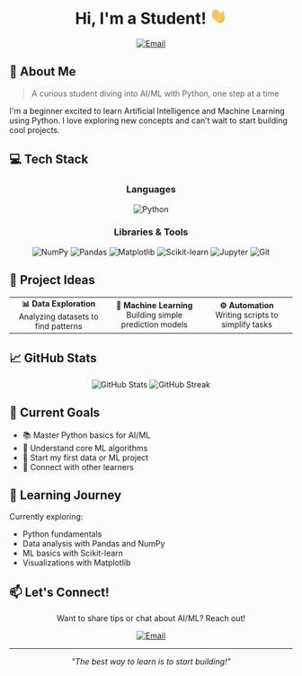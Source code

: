 <div align="center">
  
# Hi, I'm a Student! <img src="https://raw.githubusercontent.com/ABSphreak/ABSphreak/master/gifs/Hi.gif" width="30px">

[![Email](https://img.shields.io/badge/Gmail-D14836?style=for-the-badge&logo=gmail&logoColor=white)](mailto:kitsunelynx2@gmail.com)

</div>

## 🚀 About Me

> A curious student diving into AI/ML with Python, one step at a time

I'm a beginner excited to learn Artificial Intelligence and Machine Learning using Python. I love exploring new concepts and can’t wait to start building cool projects.

## 💻 Tech Stack

<div align="center">

### Languages
![Python](https://img.shields.io/badge/python-%233776AB.svg?style=for-the-badge&logo=python&logoColor=white)

### Libraries & Tools
![NumPy](https://img.shields.io/badge/NumPy-%23013243.svg?style=for-the-badge&logo=numpy&logoColor=white)
![Pandas](https://img.shields.io/badge/pandas-%23150458.svg?style=for-the-badge&logo=pandas&logoColor=white)
![Matplotlib](https://img.shields.io/badge/Matplotlib-%23ffffff.svg?style=for-the-badge&logo=python&logoColor=blue)
![Scikit-learn](https://img.shields.io/badge/scikit--learn-%23F7931E.svg?style=for-the-badge&logo=scikit-learn&logoColor=white)
![Jupyter](https://img.shields.io/badge/Jupyter-%23F37626.svg?style=for-the-badge&logo=jupyter&logoColor=white)
![Git](https://img.shields.io/badge/git-%23F05033.svg?style=for-the-badge&logo=git&logoColor=white)

</div>

## 🌟 Project Ideas

<table>
  <tr>
    <td align="center">
      <strong>📊 Data Exploration</strong><br>
      Analyzing datasets to find patterns
    </td>
    <td align="center">
      <strong>🤖 Machine Learning</strong><br>
      Building simple prediction models
    </td>
    <td align="center">
      <strong>⚙️ Automation</strong><br>
      Writing scripts to simplify tasks
    </td>
  </tr>
</table>

## 📈 GitHub Stats

<div align="center">
  <img src="https://github-readme-stats.vercel.app/api?username=kitsunelynx&show_icons=true&theme=tokyonight" alt="GitHub Stats" />
  <img src="https://github-readme-streak-stats.herokuapp.com/?user=kitsunelynx&theme=tokyonight" alt="GitHub Streak" />
</div>

## 🎯 Current Goals

- 📚 Master Python basics for AI/ML
- 🧠 Understand core ML algorithms
- 🚀 Start my first data or ML project
- 🤝 Connect with other learners

## 🌱 Learning Journey

Currently exploring:
- Python fundamentals
- Data analysis with Pandas and NumPy
- ML basics with Scikit-learn
- Visualizations with Matplotlib

## 📫 Let's Connect!

<div align="center">

Want to share tips or chat about AI/ML? Reach out!

[![Email](https://img.shields.io/badge/Email-kitsunelynx2%40gmail.com-blue?style=flat-square&logo=gmail)](mailto:kitsunelynx2@gmail.com)

</div>

---
<div align="center">
  
*"The best way to learn is to start building!"*

</div>
